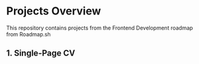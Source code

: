 # Projects Overview

This repository contains projects from the Frontend Development roadmap from Roadmap.sh

## 1. Single-Page CV

